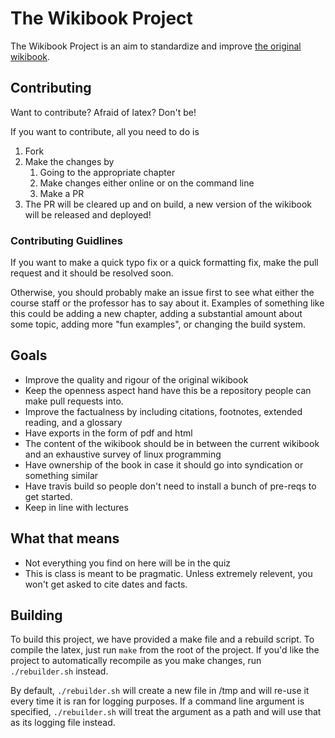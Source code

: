 # The Wikibook Project

The Wikibook Project is an aim to standardize and improve [the original wikibook](https://github.com/angrave/SystemProgramming/wiki).

## Contributing

Want to contribute? Afraid of latex? Don't be!

If you want to contribute, all you need to do is
1. Fork
2. Make the changes by
    1. Going to the appropriate chapter
    2. Make changes either online or on the command line
    3. Make a PR
3. The PR will be cleared up and on build, a new version of the wikibook will be released and deployed!

### Contributing Guidlines

If you want to make a quick typo fix or a quick formatting fix, make the pull request and it should be resolved soon.

Otherwise, you should probably make an issue first to see what either the course staff or the professor has to say about it. Examples of something like this could be adding a new chapter, adding a substantial amount about some topic, adding more "fun examples", or changing the build system.

## Goals

* Improve the quality and rigour of the original wikibook
* Keep the openness aspect hand have this be a repository people can make pull requests into.
* Improve the factualness by including citations, footnotes, extended reading, and a glossary
* Have exports in the form of pdf and html
* The content of the wikibook should be in between the current wikibook and an exhaustive survey of linux programming
* Have ownership of the book in case it should go into syndication or something similar
* Have travis build so people don't need to install a bunch of pre-reqs to get started.
* Keep in line with lectures

## What that means
* Not everything you find on here will be in the quiz
* This is class is meant to be pragmatic. Unless extremely relevent, you won't get asked to cite dates and facts.

## Building

To build this project, we have provided a make file and a rebuild script. To compile the latex, just run `make` from the root of the project. If you'd like the project to automatically recompile as you make changes, run `./rebuilder.sh` instead.

By default, `./rebuilder.sh` will create a new file in /tmp and will re-use it every time it is ran for logging purposes. If a command line argument is specified, `./rebuilder.sh` will treat the argument as a path and will use that as its logging file instead.
